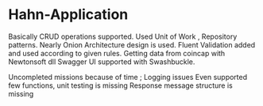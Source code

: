 # Hahn-Application
Basically CRUD operations supported.
Used Unit of Work , Repository patterns.
Nearly Onion Architecture design is used.
Fluent Validation added and used according to given rules.
Getting data from coincap with Newtonsoft dll
Swagger UI supported with Swashbuckle.

Uncompleted missions because of time ;
Logging issues
Even supported few functions, unit testing is missing
Response message structure is missing
